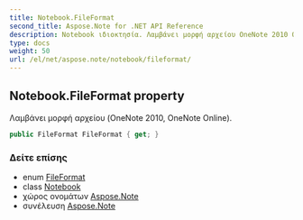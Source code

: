 ```yaml
---
title: Notebook.FileFormat
second_title: Aspose.Note for .NET API Reference
description: Notebook ιδιοκτησία. Λαμβάνει μορφή αρχείου OneNote 2010 OneNote Online.
type: docs
weight: 50
url: /el/net/aspose.note/notebook/fileformat/
---
```

## Notebook.FileFormat property

Λαμβάνει μορφή αρχείου (OneNote 2010, OneNote Online).

```csharp
public FileFormat FileFormat { get; }
```

### Δείτε επίσης

* enum [FileFormat](../../fileformat/)
* class [Notebook](../)
* χώρος ονομάτων [Aspose.Note](../../notebook/)
* συνέλευση [Aspose.Note](../../../)


